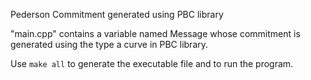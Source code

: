 Pederson Commitment generated using PBC library

"main.cpp" contains a variable named Message whose commitment is generated using the type a curve in PBC library.

Use `make all` to generate the executable file and to run the program.
